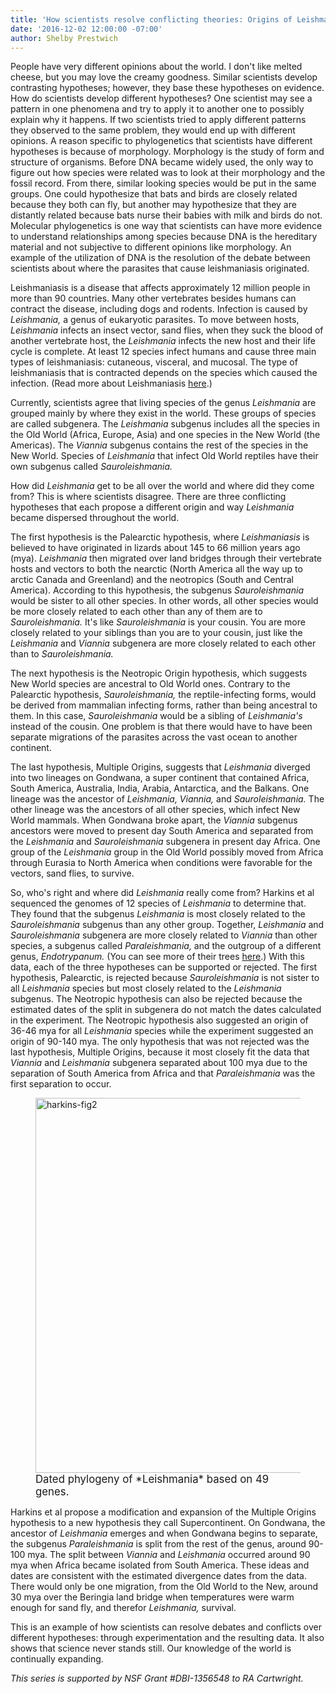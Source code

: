 ```yaml
---
title: 'How scientists resolve conflicting theories: Origins of Leishmania found'
date: '2016-12-02 12:00:00 -07:00'
author: Shelby Prestwich
---
```

People have very different opinions about the world.  I don't like melted cheese, but you may love the creamy goodness.  Similar scientists develop contrasting hypotheses; however, they base these hypotheses on evidence.  How do scientists develop different hypotheses?  One scientist may see a pattern in one phenomena and try to apply it to another one to possibly explain why it happens.  If two scientists tried to apply different patterns they observed to the same problem, they would end up with different opinions.  A reason specific to phylogenetics that scientists have different hypotheses is because of morphology.  Morphology is the study of form and structure of organisms.  Before DNA became widely used, the only way to figure out how species were related was to look at their morphology and the fossil record.  From there, similar looking species would be put in the same groups.  One could hypothesize that bats and birds are closely related because they both can fly, but another may hypothesize that they are distantly related because bats nurse their babies with milk and birds do not.  Molecular phylogenetics is one way that scientists can have more evidence to understand relationships among species because DNA is the hereditary material and not subjective to different opinions like morphology.  An example of the utilization of DNA is the resolution of the debate between scientists about where the parasites that cause leishmaniasis originated.

<!--more-->

Leishmaniasis is a disease that affects approximately 12 million people in more than 90 countries.  Many other vertebrates besides humans can contract the disease, including dogs and rodents.  Infection is caused by *Leishmania,* a genus of eukaryotic parasites.  To move between hosts, *Leishmania* infects an insect vector, sand flies, when they suck the blood of another vertebrate host, the *Leishmania* infects the new host and their life cycle is complete.  At least 12 species infect humans and cause three main types of leishmaniasis: cutaneous, visceral, and mucosal.  The type of leishmaniasis that is contracted depends on the species which caused the infection.  (Read more about Leishmaniasis [here](http://www.cdc.gov/parasites/leishmaniasis/index.html).)

Currently, scientists agree that living species of the genus *Leishmania* are grouped mainly by where they exist in the world.  These groups of species are called subgenera.  The *Leishmania* subgenus includes all the species in the Old World (Africa, Europe, Asia) and one species in the New World (the Americas).  The *Viannia* subgenus contains the rest of the species in the New World.  Species of *Leishmania* that infect Old World reptiles have their own subgenus called *Sauroleishmania.*

How did *Leishmania* get to be all over the world and where did they come from?  This is where scientists disagree.  There are three conflicting hypotheses that each propose a different origin and way *Leishmania* became dispersed throughout the world.

The first hypothesis is the Palearctic hypothesis, where *Leishmaniasis* is believed to have originated in lizards about 145 to 66 million years ago (mya).  *Leishmania* then migrated over land bridges through their vertebrate hosts and vectors to both the nearctic (North America all the way up to arctic Canada and Greenland) and the neotropics (South and Central America).  According to this hypothesis, the subgenus *Sauroleishmania* would be sister to all other species.  In other words, all other species would be more closely related to each other than any of them are to *Sauroleishmania.*  It's like *Sauroleishmania* is your cousin.  You are more closely related to your siblings than you are to your cousin, just like the *Leishmania* and *Viannia* subgenera are more closely related to each other than to *Sauroleishmania.*

The next hypothesis is the Neotropic Origin hypothesis, which suggests New World species are ancestral to Old World ones.  Contrary to the Palearctic hypothesis, *Sauroleishmania,* the reptile-infecting forms, would be derived from mammalian infecting forms, rather than being ancestral to them.  In this case, *Sauroleishmania* would be a sibling of *Leishmania's* instead of the cousin.  One problem is that there would have to have been separate migrations of the parasites across the vast ocean to another continent.

The last hypothesis, Multiple Origins, suggests that *Leishmania* diverged into two lineages on Gondwana, a super continent that contained Africa, South America, Australia, India, Arabia, Antarctica, and the Balkans.  One lineage was the ancestor of *Leishmania, Viannia,* and *Sauroleishmania.*  The other lineage was the ancestors of all other species, which infect New World mammals.  When Gondwana broke apart, the *Viannia* subgenus ancestors were moved to present day South America and separated from the *Leishmania* and *Sauroleishmania* subgenera in present day Africa.  One group of the *Leishmania* group in the Old World possibly moved from Africa through Eurasia to North America when conditions were favorable for the vectors, sand flies, to survive.

So, who's right and where did *Leishmania* really come from?  Harkins et al sequenced the genomes of 12 species of *Leishmania* to determine that.  They found that the subgenus *Leishmania* is most closely related to the *Sauroleishmania* subgenus than any other group.  Together, *Leishmania* and *Sauroleishmania* subgenera are more closely related to *Viannia* than other species, a subgenus called *Paraleishmania,* and the outgroup of a different genus, *Endotrypanum.*  (You can see more of their trees [here](http://www.sciencedirect.com/science/article/pii/S1567134815300605).)  With this data, each of the three hypotheses can be supported or rejected.  The first hypothesis, Palearctic, is rejected because *Sauroleishmania* is not sister to all *Leishmania* species but most closely related to the *Leishmania* subgenus.  The Neotropic hypothesis can also be rejected because the estimated dates of the split in subgenera do not match the dates calculated in the experiment.  The Neotropic hypothesis also suggested an origin of 36-46 mya for all *Leishmania* species while the experiment suggested an origin of 90-140 mya.  The only hypothesis that was not rejected was the last hypothesis, Multiple Origins, because it most closely fit the data that *Viannia* and *Leishmania* subgenera separated about 100 mya due to the separation of South America from Africa and that *Paraleishmania* was the first separation to occur.

<figure>
<img src="{{ site.baseurl }}/uploads/2016/harkins-fig2.png" alt="harkins-fig2" width="600" height="600" />
<figcaption markdown="span">
<big>Dated phylogeny of *Leishmania* based on 49 genes.</big>

</figcaption>
</figure>

Harkins et al propose a modification and expansion of the Multiple Origins hypothesis to a new hypothesis they call Supercontinent.  On Gondwana, the ancestor of *Leishmania* emerges and when Gondwana begins to separate, the subgenus *Paraleishmania* is split from the rest of the genus, around 90-100 mya.  The split between *Viannia* and *Leishmania* occurred around 90 mya when Africa became isolated from South America.  These ideas and dates are consistent with the estimated divergence dates from the data.  There would only be one migration, from the Old World to the New, around 30 mya over the Beringia land bridge when temperatures were warm enough for sand fly, and therefor *Leishmania,* survival.

This is an example of how scientists can resolve debates and conflicts over different hypotheses: through experimentation and the resulting data.  It also shows that science never stands still.  Our knowledge of the world is continually expanding.

_This series is supported by NSF Grant #DBI-1356548 to RA Cartwright._
